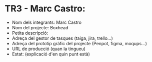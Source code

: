 # TR3 - Marc Castro:
 * Nom dels integrants: Marc Castro
 * Nom del projecte: Boxhead
 * Petita descripció: 
 * Adreça del gestor de tasques (taiga, jira, trello...)
 * Adreça del prototip gràfic del projecte (Penpot, figma, moqups...)
 * URL de producció (quan la tingueu)
 * Estat: (explicació d'en quin punt està)
